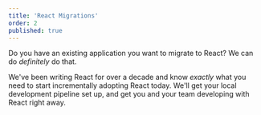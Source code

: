 ```yaml
---
title: 'React Migrations'
order: 2
published: true
---
```


Do you have an existing application you want to migrate to React? We can do _definitely_ do that.

We've been writing React for over a decade and know _exactly_ what you need to start incrementally adopting React today. We'll get your local development pipeline set up, and get you and your team developing with React right away.
